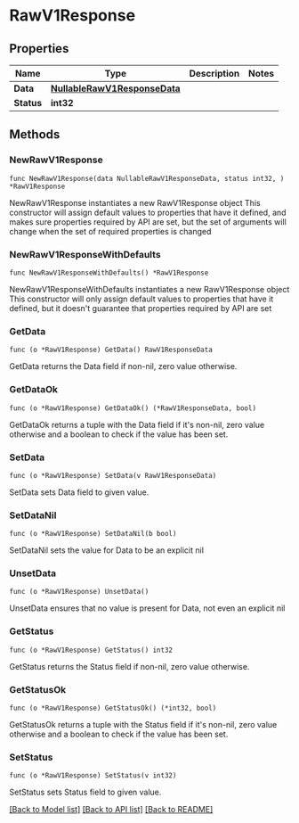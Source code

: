 # RawV1Response

## Properties

Name | Type | Description | Notes
------------ | ------------- | ------------- | -------------
**Data** | [**NullableRawV1ResponseData**](RawV1ResponseData.md) |  | 
**Status** | **int32** |  | 

## Methods

### NewRawV1Response

`func NewRawV1Response(data NullableRawV1ResponseData, status int32, ) *RawV1Response`

NewRawV1Response instantiates a new RawV1Response object
This constructor will assign default values to properties that have it defined,
and makes sure properties required by API are set, but the set of arguments
will change when the set of required properties is changed

### NewRawV1ResponseWithDefaults

`func NewRawV1ResponseWithDefaults() *RawV1Response`

NewRawV1ResponseWithDefaults instantiates a new RawV1Response object
This constructor will only assign default values to properties that have it defined,
but it doesn't guarantee that properties required by API are set

### GetData

`func (o *RawV1Response) GetData() RawV1ResponseData`

GetData returns the Data field if non-nil, zero value otherwise.

### GetDataOk

`func (o *RawV1Response) GetDataOk() (*RawV1ResponseData, bool)`

GetDataOk returns a tuple with the Data field if it's non-nil, zero value otherwise
and a boolean to check if the value has been set.

### SetData

`func (o *RawV1Response) SetData(v RawV1ResponseData)`

SetData sets Data field to given value.


### SetDataNil

`func (o *RawV1Response) SetDataNil(b bool)`

 SetDataNil sets the value for Data to be an explicit nil

### UnsetData
`func (o *RawV1Response) UnsetData()`

UnsetData ensures that no value is present for Data, not even an explicit nil
### GetStatus

`func (o *RawV1Response) GetStatus() int32`

GetStatus returns the Status field if non-nil, zero value otherwise.

### GetStatusOk

`func (o *RawV1Response) GetStatusOk() (*int32, bool)`

GetStatusOk returns a tuple with the Status field if it's non-nil, zero value otherwise
and a boolean to check if the value has been set.

### SetStatus

`func (o *RawV1Response) SetStatus(v int32)`

SetStatus sets Status field to given value.



[[Back to Model list]](../README.md#documentation-for-models) [[Back to API list]](../README.md#documentation-for-api-endpoints) [[Back to README]](../README.md)


